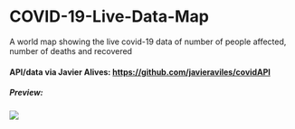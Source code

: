 # COVID-19-Live-Data-Map
A world map showing the live covid-19 data of number of people affected, number of deaths and recovered
#### API/data via Javier Alives: https://github.com/javieraviles/covidAPI
##### Preview:
![](preview.gif)
